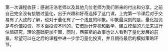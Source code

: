 第一次课程收获：感谢汪浩老师以及其他几位老师为我们带来的付出和分享。之前自己完全没有接触过量化，出于兴趣和好奇选择了这门课，上完第一节课后对于交易有了大致的了解，也对于量化有了一个浅显的印象。印象最深刻的是，量化投资是与价值投资，基本面投资不同的，它借助计算机和数学，建立模型的方法来进行估值研究，理论基础更加牢固，同时，西蒙斯的故事也让人看到了量化发展的前景。希望可以在之后的课程中进一步学习量化投资，并且期待最后的模拟策略环节。